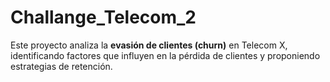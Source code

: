 # Challange_Telecom_2
Este proyecto analiza la **evasión de clientes (churn)** en Telecom X, identificando factores que influyen en la pérdida de clientes y proponiendo estrategias de retención.
